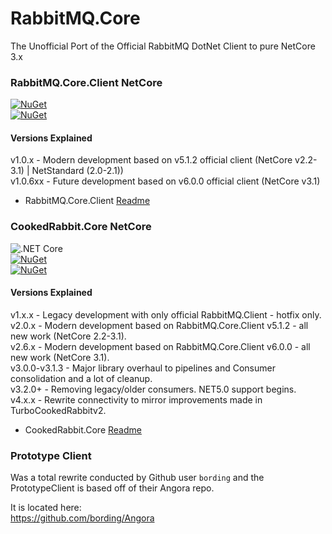# RabbitMQ.Core  
 The Unofficial Port of the Official RabbitMQ DotNet Client to pure NetCore 3.x  
 
### RabbitMQ.Core.Client NetCore 
[![NuGet](https://img.shields.io/nuget/dt/RabbitMQ.Core.Client.svg)](https://www.nuget.org/packages/RabbitMQ.Core.Client/)  
[![NuGet](https://img.shields.io/nuget/v/RabbitMQ.Core.Client.svg)](https://www.nuget.org/packages/RabbitMQ.Core.Client/) 

#### Versions Explained

v1.0.x - Modern development based on v5.1.2 official client (NetCore v2.2-3.1) | NetStandard (2.0-2.1))  
v1.0.6xx - Future development based on v6.0.0 official client (NetCore v3.1)
 
 * RabbitMQ.Core.Client [Readme](https://github.com/houseofcat/RabbitMQ.Core/tree/master/v6.0.0)  
 
### CookedRabbit.Core NetCore
![.NET Core](https://github.com/houseofcat/RabbitMQ.Core/workflows/CookedRabbitBuild/badge.svg?branch=master)  
[![NuGet](https://img.shields.io/nuget/dt/CookedRabbit.Core.svg)](https://www.nuget.org/packages/CookedRabbit.Core/)   
[![NuGet](https://img.shields.io/nuget/v/CookedRabbit.Core.svg)](https://www.nuget.org/packages/CookedRabbit.Core/)  

#### Versions Explained

v1.x.x - Legacy development with only official RabbitMQ.Client - hotfix only.   
v2.0.x - Modern development based on RabbitMQ.Core.Client v5.1.2 - all new work (NetCore 2.2-3.1).   
v2.6.x - Modern development based on RabbitMQ.Core.Client v6.0.0 - all new work (NetCore 3.1).   
v3.0.0-v3.1.3 - Major library overhaul to pipelines and Consumer consolidation and a lot of cleanup.  
v3.2.0+ - Removing legacy/older consumers. NET5.0 support begins.  
v4.x.x - Rewrite connectivity to mirror improvements made in TurboCookedRabbitv2.  

 * CookedRabbit.Core [Readme](https://github.com/houseofcat/RabbitMQ.Core/tree/master/CookedRabbit.Core)  

### Prototype Client  
Was a total rewrite conducted by Github user `bording` and the PrototypeClient is based off of their Angora repo.  

It is located here:  
https://github.com/bording/Angora  
